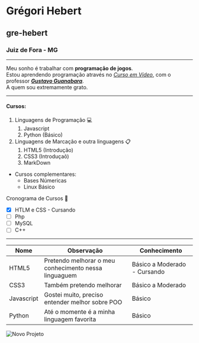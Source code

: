 # Grégori Hebert  
## gre-hebert 
### Juiz de Fora - MG  
---
Meu sonho é trabalhar com **programação de jogos**.  
Estou aprendendo programação através no [_Curso em Vídeo_](https://github.com/cursoemvideo), com o professor [__*Gustavo Guanabara*__](https://github.com/professorguanabara).  
A quem sou extremamente grato.
***
#### Cursos:  
1. Linguagens de Programação 💻
   1. Javascript 
   2. Python (Básico)
2. Linguagens de Marcação e outra linguagens 📋
   1. HTML5 (Introdução)
   3. CSS3 (Introduçaõ)
   4. MarkDown
* Cursos complementares:
   * Bases Númericas
   * Linux Básico
  
Cronograma de Cursos 🎯
- [x] HTLM e CSS - Cursando
- [ ] Php
- [ ] MySQL
- [ ] C++
---
Nome | Observação | Conhecimento
---|---|---|
HTML5 | Pretendo melhorar o meu conhecimento nessa linguaguem | Básico a Moderado - Cursando |
CSS3 | Também pretendo melhorar | Básico a Moderado |
Javascript | Gostei muito, preciso entender melhor sobre POO | Básico
Python | Até o momente é a minha linguagem favorita | Básico
  
  ![Novo Projeto](https://user-images.githubusercontent.com/96366701/202116346-61b2d53d-8290-40b5-a730-c8d452367f93.png)
